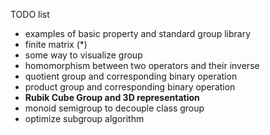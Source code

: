 TODO list

* examples of basic property and standard group library
* finite matrix (*)
* some way to visualize group
* homomorphism between two operators and their inverse
* quotient group and corresponding binary operation
* product group and corresponding binary operation
* **Rubik Cube Group and 3D representation**
* monoid semigroup to decouple class group
* optimize subgroup algorithm